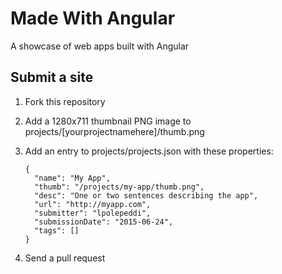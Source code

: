 # Made With Angular

A showcase of web apps built with Angular

## Submit a site

1. Fork this repository
2. Add a 1280x711 thumbnail PNG image to projects/[yourprojectnamehere]/thumb.png
3. Add an entry to projects/projects.json with these properties:

    ```
    {
      "name": "My App",
      "thumb": "/projects/my-app/thumb.png",
      "desc": "One or two sentences describing the app",
      "url": "http://myapp.com",
      "submitter": "lpolepeddi",
      "submissionDate": "2015-06-24",
      "tags": []
    }
    ```
4. Send a pull request

